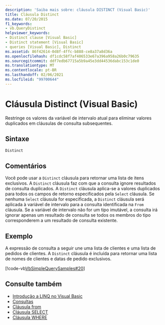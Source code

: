 ```yaml
---
description: 'Saiba mais sobre: cláusula DISTINCT (Visual Basic)'
title: Cláusula Distinct
ms.date: 07/20/2015
f1_keywords:
- vb.QueryDistinct
helpviewer_keywords:
- Distinct clause [Visual Basic]
- Distinct statement [Visual Basic]
- queries [Visual Basic], Distinct
ms.assetid: 86f42614-0d8f-4ffc-b888-ce8a37a8d36a
ms.openlocfilehash: df1cdc58f7af406533e67a396a958a26b0c79635
ms.sourcegitcommit: ddf7edb67715a5b9a45e3dd44536dabc153c1de0
ms.translationtype: MT
ms.contentlocale: pt-BR
ms.lasthandoff: 02/06/2021
ms.locfileid: "99700644"
---
```

# <a name="distinct-clause-visual-basic"></a>Cláusula Distinct (Visual Basic)

Restringe os valores da variável de intervalo atual para eliminar valores duplicados em cláusulas de consulta subsequentes.  
  
## <a name="syntax"></a>Sintaxe  
  
```vb  
Distinct  
```  
  
## <a name="remarks"></a>Comentários  

 Você pode usar a `Distinct` cláusula para retornar uma lista de itens exclusivos. A `Distinct` cláusula faz com que a consulta ignore resultados de consulta duplicados. A `Distinct` cláusula aplica-se a valores duplicados para todos os campos de retorno especificados pela `Select` cláusula. Se nenhuma `Select` cláusula for especificada, a `Distinct` cláusula será aplicada à variável de intervalo para a consulta identificada na `From` cláusula. Se a variável de intervalo não for um tipo imutável, a consulta irá ignorar apenas um resultado de consulta se todos os membros do tipo corresponderem a um resultado de consulta existente.  
  
## <a name="example"></a>Exemplo  

 A expressão de consulta a seguir une uma lista de clientes e uma lista de pedidos de clientes. A `Distinct` cláusula é incluída para retornar uma lista de nomes de clientes e datas de pedido exclusivos.  
  
 [!code-vb[VbSimpleQuerySamples#20](~/samples/snippets/visualbasic/VS_Snippets_VBCSharp/VbSimpleQuerySamples/VB/QuerySamples1.vb#20)]  
  
## <a name="see-also"></a>Consulte também

- [Introdução a LINQ no Visual Basic](../../programming-guide/language-features/linq/introduction-to-linq.md)
- [Consultas](index.md)
- [Cláusula from](from-clause.md)
- [Cláusula SELECT](select-clause.md)
- [Cláusula WHERE](where-clause.md)
